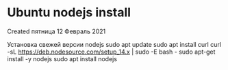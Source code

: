 # Ubuntu nodejs install
Created пятница 12 Февраль 2021

Установка свежей версии nodejs
	sudo apt update
	sudo apt install curl
	curl -sL https://deb.nodesource.com/setup_14.x | sudo -E bash -
	sudo apt-get install -y nodejs
	sudo apt install nodejs



